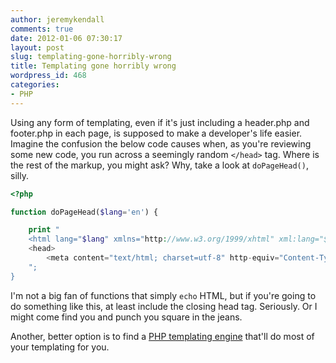 ```yaml
---
author: jeremykendall
comments: true
date: 2012-01-06 07:30:17
layout: post
slug: templating-gone-horribly-wrong
title: Templating gone horribly wrong
wordpress_id: 468
categories:
- PHP
---
```


Using any form of templating, even if it's just including a header.php and footer.php in each page, is supposed to make a developer's life easier.  Imagine the confusion the below code causes when, as you're reviewing some new code, you run across a seemingly random `</head>` tag.  Where is the rest of the markup, you might ask?  Why, take a look at `doPageHead()`, silly.
    
```php
<?php

function doPageHead($lang='en') {

    print "
    <html lang="$lang" xmlns="http://www.w3.org/1999/xhtml" xml:lang="$lang">
    <head>
        <meta content="text/html; charset=utf-8" http-equiv="Content-Type"></meta>
    ";
}
```

I'm not a big fan of functions that simply `echo` HTML, but if you're going to do something like this, at least include the closing head tag.  Seriously.  Or I might come find you and punch you square in the jeans.

Another, better option is to find a [PHP templating engine](https://www.google.com/search?q=php+templating+engine&ie=utf-8&oe=utf-8&aq=t&rls=org.mozilla:en-US:official&client=firefox-a#sclient=psy-ab&hl=en&client=firefox-a&hs=Ira&tbo=1&rls=org.mozilla:en-US%3Aofficial&tbs=qdr:y&source=hp&q=php+templating+engine&pbx=1&oq=php+templating+engine&aq=f&aqi=&aql=&gs_sm=s&gs_upl=0l0l0l61329l0l0l0l0l0l0l0l0ll0l0&tbo=1&bav=on.2,or.r_gc.r_pw.r_cp.,cf.osb&fp=4b3c420078196b39&biw=1366&bih=590) that'll do most of your templating for you.
